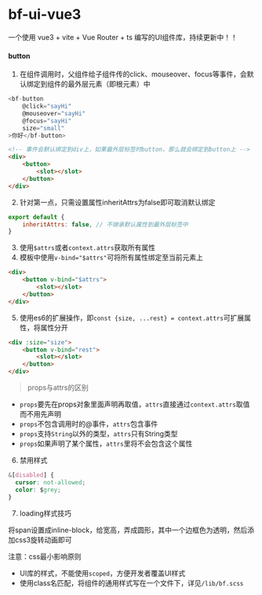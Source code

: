 # bf-ui-vue3
一个使用 vue3 + vite + Vue Router + ts 编写的UI组件库，持续更新中！！

#### button

1. 在组件调用时，父组件给子组件传的click、mouseover、focus等事件，会默认绑定到组件的最外层元素（即根元素）中
```js
<bf-button
    @click="sayHi"
    @mouseover="sayHi"
    @focus="sayHi"
    size="small"
>你好</bf-button>
```
```html
<!-- 事件会默认绑定到div上，如果最外层标签时button，那么就会绑定到button上 -->
<div>
    <button>
        <slot></slot>
    </button>
</div>
```
2. 针对第一点，只需设置属性inheritAttrs为false即可取消默认绑定
```js
export default {
    inheritAttrs: false, // 不继承默认属性到最外层标签中
}
```
3. 使用`$attrs`或者`context.attrs`获取所有属性
4. 模板中使用`v-bind="$attrs"`可将所有属性绑定至当前元素上
```html
<div>
    <button v-bind="$attrs">
        <slot></slot>
    </button>
</div>
```
5. 使用es6的扩展操作，即`const {size, ...rest} = context.attrs`可扩展属性，将属性分开
```html
<div :size="size">
    <button v-bind="rest">
        <slot></slot>
    </button>
</div>
```

> props与attrs的区别

- `props`要先在props对象里面声明再取值，`attrs`直接通过`context.attrs`取值而不用先声明
- `props`不包含调用时的@事件，`attrs`包含事件
- `props`支持`String`以外的类型，`attrs`只有String类型
- `props`如果声明了某个属性，`attrs`里将不会包含这个属性

6. 禁用样式
```css
&[disabled] {
  cursor: not-allowed;
  color: $grey;
}
```

7. loading样式技巧

将span设置成inline-block，给宽高，弄成圆形，其中一个边框色为透明，然后添加css3旋转动画即可

注意：css最小影响原则
- UI库的样式，不能使用`scoped`，方便开发者覆盖UI样式
- 使用class名匹配，将组件的通用样式写在一个文件下，详见`/lib/bf.scss`